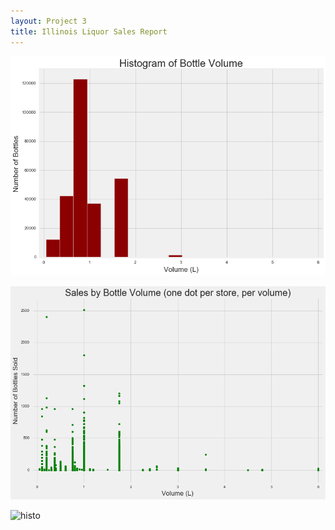 ```yaml
---
layout: Project 3
title: Illinois Liquor Sales Report
---
```



![histo](../images/bottlehisto.png)



![histo](../images/bottlescatter.png)



![histo](../images/bottleshisto.png)
